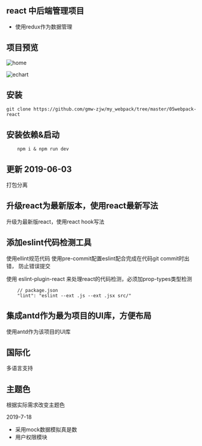 ## react 中后端管理项目

 - 使用redux作为数据管理

## 项目预览

![home](https://img.hacpai.com/file/2019/10/dash-f69424a2.png?imageView2/2/w/1280/format/jpg/interlace/1/q/100)

![echart](https://img.hacpai.com/file/2019/10/chart-f537835c.png?imageView2/2/w/1280/format/jpg/interlace/1/q/100)

## 安装 

```shell
git clone https://github.com/gmw-zjw/my_webpack/tree/master/05webpack-react
```
## 安装依赖&启动

```shell
    npm i & npm run dev
```

## 更新 2019-06-03

打包分离

## 升级react为最新版本，使用react最新写法

升级为最新版react，使用react hook写法

## 添加eslint代码检测工具

使用ellint规范代码
使用pre-commit配置eslint配合完成在代码git commit时出错， 防止错误提交

使用 eslint-plugin-react 来处理react的代码检测，必须加prop-types类型检测

```
    // package.json
    "lint": "eslint --ext .js --ext .jsx src/"
```

## 集成antd作为最为项目的UI库，方便布局
使用antd作为该项目的UI库


## 国际化
  多语言支持

## 主题色
  根据实际需求改变主题色

2019-7-18 

  - 采用mock数据模拟真是数
  - 用户权限模块

